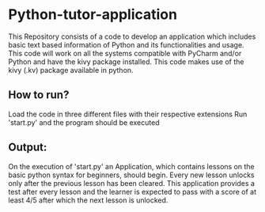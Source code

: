 # Python-tutor-application
This Repository consists of a code to develop an application which includes basic text based information of Python and its functionalities and usage.
This code will work on all the systems compatible with PyCharm and/or Python and have the kivy package installed. 
This code makes use of the kivy (.kv) package available in python.

## How to run? ##
Load the code in three different files with their respective extensions
Run 'start.py' and the program should be executed

## Output: ##
On the execution of 'start.py' an Application, which contains lessons on the basic python syntax for beginners, should begin.
Every new lesson unlocks only after the previous lesson has been cleared.
This application provides a test after every lesson and the learner is expected to pass with a score of at least 4/5 after which the next lesson is unlocked.

